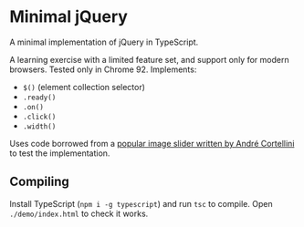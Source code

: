 # Minimal jQuery

A minimal implementation of jQuery in TypeScript.

A learning exercise with a limited feature set, and support only for modern browsers. Tested only in Chrome 92. Implements:

- `$()` (element collection selector)
- `.ready()`
- `.on()`
- `.click()`
- `.width()`

Uses code borrowed from a [popular image slider written by André Cortellini](https://codepen.io/AndreCortellini/pen/kxwmj) to test the implementation.

## Compiling

Install TypeScript (`npm i -g typescript`) and run `tsc` to compile. Open `./demo/index.html` to check it works.

